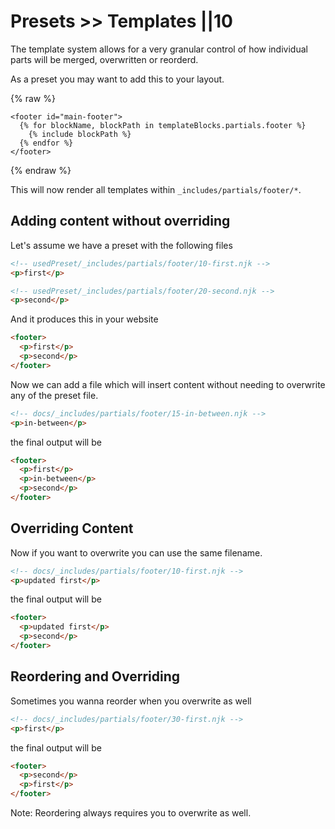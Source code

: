 # Presets >> Templates ||10

The template system allows for a very granular control of how individual parts will be merged, overwritten or reorderd.

As a preset you may want to add this to your layout.

{% raw %}

```
<footer id="main-footer">
  {% for blockName, blockPath in templateBlocks.partials.footer %}
    {% include blockPath %}
  {% endfor %}
</footer>
```

{% endraw %}

This will now render all templates within `_includes/partials/footer/*`.

## Adding content without overriding

Let's assume we have a preset with the following files

```html
<!-- usedPreset/_includes/partials/footer/10-first.njk -->
<p>first</p>

<!-- usedPreset/_includes/partials/footer/20-second.njk -->
<p>second</p>
```

And it produces this in your website

```html
<footer>
  <p>first</p>
  <p>second</p>
</footer>
```

Now we can add a file which will insert content without needing to overwrite any of the preset file.

```html
<!-- docs/_includes/partials/footer/15-in-between.njk -->
<p>in-between</p>
```

the final output will be

```html
<footer>
  <p>first</p>
  <p>in-between</p>
  <p>second</p>
</footer>
```

## Overriding Content

Now if you want to overwrite you can use the same filename.

```html
<!-- docs/_includes/partials/footer/10-first.njk -->
<p>updated first</p>
```

the final output will be

```html
<footer>
  <p>updated first</p>
  <p>second</p>
</footer>
```

## Reordering and Overriding

Sometimes you wanna reorder when you overwrite as well

```html
<!-- docs/_includes/partials/footer/30-first.njk -->
<p>first</p>
```

the final output will be

```html
<footer>
  <p>second</p>
  <p>first</p>
</footer>
```

Note: Reordering always requires you to overwrite as well.
